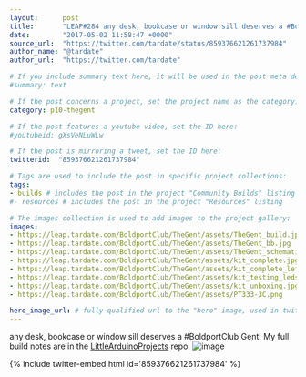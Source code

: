 ```yaml
---
layout:      post
title:       "LEAP#284 any desk, bookcase or window sill deserves a #BoldportClub Gent"
date:        "2017-05-02 11:58:47 +0000"
source_url:  "https://twitter.com/tardate/status/859376621261737984"
author_name: "@tardate"
author_url:  "https://twitter.com/tardate"

# If you include summary text here, it will be used in the post meta description instead of an excerpt from the post body
#summary: text

# If the post concerns a project, set the project name as the category:
category: p10-thegent

# If the post features a youtube video, set the ID here:
#youtubeid: gXsVeNLuWLw

# If the post is mirroring a tweet, set the ID here:
twitterid:  "859376621261737984"

# Tags are used to include the post in specific project collections:
tags:
- builds # includes the post in the project "Community Builds" listing
#- resources # includes the post in the project "Resources" listing

# The images collection is used to add images to the project gallery:
images:
- https://leap.tardate.com/BoldportClub/TheGent/assets/TheGent_build.jpg
- https://leap.tardate.com/BoldportClub/TheGent/assets/TheGent_bb.jpg
- https://leap.tardate.com/BoldportClub/TheGent/assets/TheGent_schematic.jpg
- https://leap.tardate.com/BoldportClub/TheGent/assets/kit_complete.jpg
- https://leap.tardate.com/BoldportClub/TheGent/assets/kit_complete_left_zoom.jpg
- https://leap.tardate.com/BoldportClub/TheGent/assets/kit_testing_leds_with_ligemdio.jpg
- https://leap.tardate.com/BoldportClub/TheGent/assets/kit_unboxing.jpg
- https://leap.tardate.com/BoldportClub/TheGent/assets/PT333-3C.png

hero_image_url: # fully-qualified url to the "hero" image, used in twitter cards for example
---
```


any desk, bookcase or window sill deserves a #BoldportClub Gent!
My full build notes are in the [LittleArduinoProjects](https://github.com/tardate/LittleArduinoProjects/tree/master/BoldportClub/TheGent) repo.
![image](https://leap.tardate.com/BoldportClub/TheGent/assets/TheGent_build.jpg)

{% include twitter-embed.html id='859376621261737984' %}


